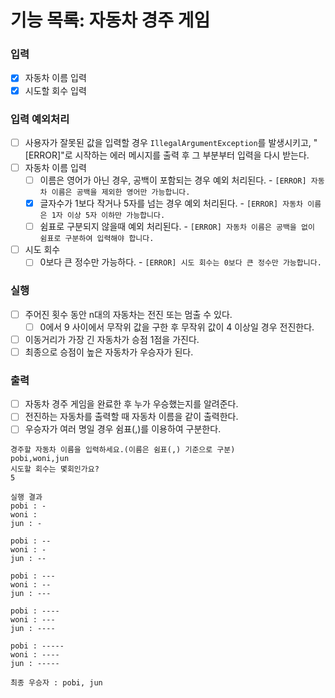 # 기능 목록: 자동차 경주 게임
### 입력
- [x] 자동차 이름 입력
- [x] 시도할 회수 입력

### 입력 예외처리
- [ ] 사용자가 잘못된 값을 입력할 경우 `IllegalArgumentException`를 발생시키고, "[ERROR]"로 시작하는 에러 메시지를 출력 후 그 부분부터 입력을 다시 받는다.
- [ ] 자동차 이름 입력
  - [ ] 이름은 영어가 아닌 경우, 공백이 포함되는 경우 예외 처리된다. - `[ERROR] 자동차 이름은 공백을 제외한 영어만 가능합니다.`
  - [x] 글자수가 1보다 작거나 5자를 넘는 경우 예외 처리된다. - `[ERROR] 자동차 이름은 1자 이상 5자 이하만 가능합니다.`
  - [ ] 쉼표로 구분되지 않을때 예외 처리된다. - `[ERROR] 자동차 이름은 공백을 없이 쉼표로 구분하여 입력해야 합니다.`
- [ ] 시도 회수
  - [ ] 0보다 큰 정수만 가능하다. - `[ERROR] 시도 회수는 0보다 큰 정수만 가능합니다.`

### 실행
- [ ] 주어진 횟수 동안 n대의 자동차는 전진 또는 멈출 수 있다.
    - [ ] 0에서 9 사이에서 무작위 값을 구한 후 무작위 값이 4 이상일 경우 전진한다.
- [ ] 이동거리가 가장 긴 자동차가 승점 1점을 가진다.
- [ ] 최종으로 승점이 높은 자동차가 우승자가 된다.

### 출력
- [ ] 자동차 경주 게임을 완료한 후 누가 우승했는지를 알려준다.
- [ ] 전진하는 자동차를 출력할 때 자동차 이름을 같이 출력한다.
- [ ] 우승자가 여러 명일 경우 쉼표(,)를 이용하여 구분한다.

````
경주할 자동차 이름을 입력하세요.(이름은 쉼표(,) 기준으로 구분)
pobi,woni,jun
시도할 회수는 몇회인가요?
5

실행 결과
pobi : -
woni :
jun : -

pobi : --
woni : -
jun : --

pobi : ---
woni : --
jun : ---

pobi : ----
woni : ---
jun : ----

pobi : -----
woni : ----
jun : -----

최종 우승자 : pobi, jun
````